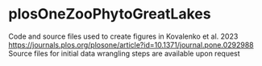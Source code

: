 # plosOneZooPhytoGreatLakes
Code and source files used to create figures in Kovalenko et al. 2023 https://journals.plos.org/plosone/article?id=10.1371/journal.pone.0292988
Source files for initial data wrangling steps are available upon request
